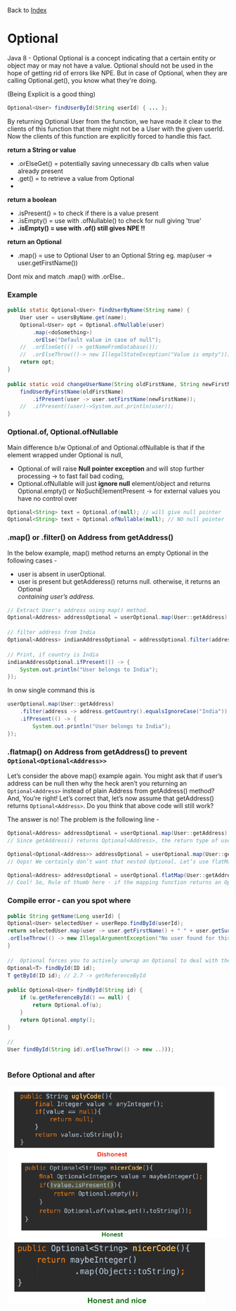 Back to [Index](0-index.md)
# Optional
Java 8 - Optional
Optional is a concept indicating that a certain entity or object may or may not have a value. Optional should not be used in the hope of getting rid of errors like NPE.
But in case of Optional, when they are calling Optional.get(), you know what they're doing.

(Being Explicit is a good thing)
```java
Optional<User> findUserById(String userId) { ... };
```
By returning Optional User from the function, we have made it clear to the clients of this function that there might not be a User with the given userId. Now the clients of this function are explicitly forced to handle this fact.

**return a String or value**
- .orElseGet() = potentially saving unnecessary db calls when value already present
- .get() = to retrieve a value from Optional
- 
**return a boolean**
- .isPresent() =  to check if there is a value present
- .isEmpty() = use with .ofNullable() to check for null giving 'true'
- **.isEmpty() = use with .of() still gives NPE !!**

**return an Optional<String>** 
- .map() = use to Optional User to an Optional String
eg. map(user -> user.getFirstName())

Dont mix and match .map() with .orElse..
### Example

```java
public static Optional<User> findUserByName(String name) {
    User user = usersByName.get(name);
    Optional<User> opt = Optional.ofNullable(user)
        .map(<doSomething>)
        .orElse("Default value in case of null");
    //  .orElseGet(() -> getNameFromDatabase());
    //  .orElseThrow(()-> new IllegalStateException("Value is empty")));
    return opt;
}

public static void changeUserName(String oldFirstName, String newFirstName) {
    findUserByFirstName(oldFirstName)
        .ifPresent(user -> user.setFirstName(newFirstName));
    //  .ifPresent((user)->System.out.println(user)); 
}
```
### Optional.of, Optional.ofNullable
Main difference b/w Optional.of and Optional.ofNullable is that if the element wrapped under Optional is null, 
- Optional.of will raise **Null pointer exception** and will stop further processing -> to fast fail bad coding, 
- Optional.ofNullable will just **ignore null** element/object and returns Optional.empty() or NoSuchElementPresent -> for external values you have no control over
```java
Optional<String> text = Optional.of(null); // will give null pointer
Optional<String> text = Optional.ofNullable(null); // NO null pointer
```
### .map() or .filter() on Address from getAddress()
In the below example, map() method returns an empty Optional in the following cases -
- user is absent in userOptional.
- user is present but getAdderess() returns null.
otherwise, it returns an Optional<Address> containing user’s address.

```java
// Extract User's address using map() method.
Optional<Address> addressOptional = userOptional.map(User::getAddress)

// filter address from India
Optional<Address> indianAddressOptional = addressOptional.filter(address -> address.getCountry().equalsIgnoreCase("India"));

// Print, if country is India
indianAddressOptional.ifPresent(() -> {
    System.out.println("User belongs to India");
});
```
In onw single command this is
```java
userOptional.map(User::getAddress)
    .filter(address -> address.getCountry().equalsIgnoreCase("India"))
    .ifPresent(() -> {
        System.out.println("User belongs to India");
});
```
### .flatmap() on Address from getAddress() to prevent ```Optional<Optional<Address>>```
Let’s consider the above map() example again. You might ask that if user’s address can be null then why the heck aren’t you returning 
an ```Optional<Address>``` instead of plain Address from getAddress() method?
And, You’re right! Let’s correct that, let’s now assume that getAddress() returns ```Optional<Address>```. Do you think that above code will still work?

The answer is no! The problem is the following line -
```java
Optional<Address> addressOptional = userOptional.map(User::getAddress)
// Since getAddress() returns Optional<Address>, the return type of userOptional.map() will be Optional<Optional<Address>>
```
```java
Optional<Optional<Address>> addressOptional = userOptional.map(User::getAddress)
// Oops! We certainly don’t want that nested Optional. Let’s use flatMap() to correct that -
```
```java
Optional<Address> addressOptional = userOptional.flatMap(User::getAddress)
// Cool! So, Rule of thumb here - if the mapping function returns an Optional, use flatMap() instead of map() to get the flattened result from your Optional
```

### Compile error - can you spot where
```java
public String getName(Long userId) {
Optional<User> selectedUser = userRepo.findById(userId);
return selectedUser.map(user -> user.getFirstName() + " " + user.getSurName())
.orElseThrow(() -> new IllegalArgumentException("No user found for this id"));
}

//  Optional forces you to actively unwrap an Optional to deal with the absence of a value; as a result, you protect your code against unintended null pointer exceptions.
Optional<T> findById(ID id);
T getById(ID id); // 2.7 -> getReferenceById

public Optional<User> findById(String id) {
    if (u.getReferenceById() == null) {
        return Optional.of(u);
    }
    return Optional.empty();
}

//
User findById(String id).orElseThrow(() -> new ..)));



```
### Before Optional and after
![ugly](jpg/1-Optional-ugly.png)
![nicer](jpg/1-Optional-nice.png)